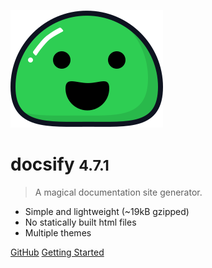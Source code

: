 ![logo](_media/icon.svg)

# docsify <small>4.7.1</small>

> A magical documentation site generator.

- Simple and lightweight (~19kB gzipped)
- No statically built html files
- Multiple themes

[GitHub](https://github.com/docsifyjs/docsify/)
[Getting Started](#docsify)
